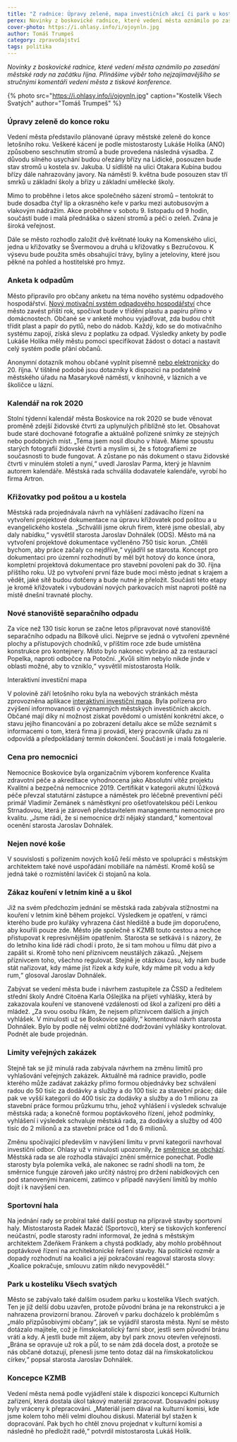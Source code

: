 ```yaml
---
title: "Z radnice: Úpravy zeleně, mapa investičních akcí či park u kostelíka"
perex: Novinky z boskovické radnice, které vedení města oznámilo po zasedání městské rady na začátku října.
cover-photo: https://i.ohlasy.info/i/ojoynln.jpg
author: Tomáš Trumpeš
category: zpravodajství
tags: politika
---
```


*Novinky z boskovické radnice, které vedení města oznámilo po zasedání městské rady na začátku října. Přinášíme výběr toho nejzajímavějšího se stručnými komentáři vedení města z tiskové konference.*

{% photo src="https://i.ohlasy.info/i/ojoynln.jpg" caption="Kostelík Všech Svatých" author="Tomáš Trumpeš" %}

### Úpravy zeleně do konce roku

Vedení města představilo plánované úpravy městské zeleně do konce letošního roku. Veškeré kácení je podle místostarosty Lukáše Holíka (ANO) způsobeno seschnutím stromů a bude provedena následná výsadba. Z důvodu silného usychání budou ořezány břízy na Lidické, posouzen bude stav stromů u kostela sv. Jakuba. U sídliště na ulici Otakara Kubína budou břízy dále nahrazovány javory. Na náměstí 9. května bude posouzen stav tří smrků u základní školy a břízy u základní umělecké školy.

Mimo to proběhne i letos akce společného sázení stromů – tentokrát to bude dosadba čtyř líp a okrasného keře v parku mezi autobusovým a vlakovým nádražím. Akce proběhne v sobotu 9. listopadu od 9 hodin, součástí bude i malá přednáška o sázení stromů a péči o zeleň. Zvána je široká veřejnost. 

Dále se město rozhodlo založit dvě květnaté louky na Komenského ulici, jedna u křižovatky se Švermovou a druhá u křižovatky s Bezručovou. K výsevu bude použita směs obsahující trávy, byliny a jeteloviny, které jsou pěkné na pohled a hostitelské pro hmyz.

### Anketa k odpadům

Město připravilo pro občany anketu na téma nového systému odpadového hospodářství. [Nový motivační systém odpadového hospodářství](https://ohlasy.info/clanky/2019/09/levnejsi-odpad.html) chce město zavést příští rok, spočívat bude v třídění plastu a papíru přímo v domácnostech. Občané se v anketě mohou vyjadřovat, zda budou chtít třídit plast a papír do pytlů, nebo do nádob. Každý, kdo se do motivačního systému zapojí, získá slevu z poplatku za odpad. Výsledky ankety by podle Lukáše Holíka měly městu pomoci specifikovat žádost o dotaci a nastavit celý systém podle přání občanů.

Anonymní dotazník mohou občané vyplnit písemně [nebo elektronicky](http://www.mojeanketa.cz/pruzkum/274526942/) do 20. října. V tištěné podobě jsou dotazníky k dispozici na podatelně městského úřadu na Masarykově náměstí, v knihovně, v lázních a ve školičce u lázní.

### Kalendář na rok 2020

Stolní týdenní kalendář města Boskovice na rok 2020 se bude věnovat proměně zdejší židovské čtvrti za uplynulých přibližně sto let. Obsahovat bude staré dochované fotografie a aktuálně pořízené snímky ze stejných nebo podobných míst. „Téma jsem nosil dlouho v hlavě. Máme spoustu starých fotografií židovské čtvrti a myslím si, že s fotografiemi ze současnosti to bude fungovat. A zůstane po nás dokument o stavu židovské čtvrti v minulém století a nyní,“ uvedl Jaroslav Parma, který je hlavním autorem kalendáře. Městská rada schválila dodavatele kalendáře, vyrobí ho firma Artron.

### Křižovatky pod poštou a u kostela

Městská rada projednávala návrh na vyhlášení zadávacího řízení na vytvoření projektové dokumentace na úpravu křižovatek pod poštou a u evangelického kostela. „Schválili jsme okruh firem, které jsme obeslali, aby daly nabídku,“ vysvětlil starosta Jaroslav Dohnálek (ODS). Město má na vytvoření projektové dokumentace vyčleněno 750 tisíc korun. „Chtěli bychom, aby práce začaly co nejdříve,“ vyjádřil se starosta. Koncept pro dokumentaci pro územní rozhodnutí by měl být hotový do konce února, kompletní projektová dokumentace pro stavební povolení pak do 30. října příštího roku. Už po vytvoření první fáze bude moci město jednat s krajem a vědět, jaké sítě budou dotčeny a bude nutné je přeložit. Součástí této etapy je kromě křižovatek i vybudování nových parkovacích míst naproti poště na místě dnešní travnaté plochy.

### Nové stanoviště separačního odpadu

Za více než 130 tisíc korun se začne letos připravovat nové stanoviště separačního odpadu na Bílkově ulici. Nejprve se jedná o vytvoření zpevněné plochy a přístupových chodníků, v příštím roce zde bude umístěna konstrukce pro kontejnery. Místo bylo nakonec vybráno až za restaurací Popelka, naproti odbočce na Potoční. „Kvůli sítím nebylo nikde jinde v oblasti možné, aby to vzniklo,“ vysvětlil místostarosta Holík.

Interaktivní investiční mapa

V polovině září letošního roku byla na webových stránkách města zprovozněna aplikace [interaktivní investiční mapa](https://ssl.boskovice.cz/Gordic/Ginis/App/IMA05/). Byla pořízena pro zvýšení informovanosti o významných městských investičních akcích. Občané mají díky ní možnost získat povědomí o umístění konkrétní akce, o stavu jejího financování a po zobrazení detailu akce se může seznámit s informacemi o tom, která firma ji provádí, který pracovník úřadu za ni odpovídá a předpokládaný termín dokončení. Součástí je i malá fotogalerie.

### Cena pro nemocnici

Nemocnice Boskovice byla organizačním výborem konference Kvalita zdravotní péče a akreditace vyhodnocena jako Absolutní vítěz projektu Kvalitní a bezpečná nemocnice 2019. Certifikát v kategorii akutní lůžková péče převzal statutární zástupce a náměstek pro léčebně preventivní péči primář Vladimír Zemánek s náměstkyní pro ošetřovatelskou péči Lenkou Strnadovou, která je zároveň představitelem managementu nemocnice pro kvalitu. „Jsme rádi, že si nemocnice drží nějaký standard,“ komentoval ocenění starosta Jaroslav Dohnálek.

### Nejen nové koše

V souvislosti s pořízením nových košů řeší město ve spolupráci s městským architektem také nové uspořádání mobiliáře na náměstí. Kromě košů se jedná také o rozmístění laviček či stojanů na kola. 

### Zákaz kouření v letním kině a u škol

Již na svém předchozím jednání se městská rada zabývala stížnostmi na kouření v letním kině během projekcí. Výsledkem je opatření, v rámci kterého bude pro kuřáky vyhrazena část hlediště a bude jim doporučeno, aby kouřili pouze zde. Město jde společně s KZMB touto cestou a nechce přistupovat k represivnějším opatřením. Starosta se setkává i s názory, že do letního kina lidé rádi chodí i proto, že si tam mohou u filmu dát pivo a zapálit si. Kromě toho není příznivcem neustálých zákazů. „Nejsem příznivcem toho, všechno regulovat. Stejně je otázkou času, kdy nám bude stát nařizovat, kdy máme jíst řízek a kdy kuře, kdy máme pít vodu a kdy rum,“ glosoval Jaroslav Dohnálek. 

Zabývat se vedení města bude i návrhem zastupitele za ČSSD a ředitelem střední školy André Citoëna Karla Ošlejška na přijetí vyhlášky, která by zakazovala kouření ve stanovené vzdálenosti od škol a zařízení pro děti a mládež. „Za svou osobu říkám, že nejsem příznivcem dalších a jiných vyhlášek. V minulosti už se Boskovice spálily,“ komentoval návrh starosta Dohnálek. Bylo by podle něj velmi obtížné dodržování vyhlášky kontrolovat. Podnět ale bude projednán.

### Limity veřejných zakázek

Stejně tak se již minulá rada zabývala návrhem na změnu limitů pro vyhlašování veřejných zakázek. Aktuálně má radnice pravidlo, podle kterého může zadávat zakázky přímo formou objednávky bez schválení radou do 50 tisíc za dodávky a služby a do 100 tisíc za stavební práce; dále pak ve vyšší kategorii do 400 tisíc za dodávky a služby a do 1 milionu za stavební práce formou průzkumu trhu, jehož vyhlášení i výsledek schvaluje městská rada; a konečně formou poptávkového řízení, jehož podmínky, vyhlášení i výsledek schvaluje městská rada, za dodávky a služby od 400 tisíc do 2 milionů a za stavební práce od 1 do 6 milionů.

Změnu spočívající především v navýšení limitu v první kategorii navrhoval investiční odbor. Ohlasy už v minulosti upozornily, že [směrnice se obchází](https://ohlasy.info/clanky/2019/01/verejne-zakazky.html). Městská rada se ale rozhodla stávající znění směrnice ponechat. Podle starosty byla polemika velká, ale nakonec se radní shodli na tom, že směrnice funguje zároveň jako určitý nástroj pro držení nabídkových cen pod stanovenými hranicemi, zatímco v případě navýšení limitů by mohlo dojít i k navýšení cen.

### Sportovní hala

Na jednání rady se probíral také další postup na přípravě stavby sportovní haly. Místostarosta Radek Mazáč (Sportovci), který se tiskových konferencí neúčastní, podle starosty radní informoval, že jedná s městským architektem Zdeňkem Fránkem a chystá podklady, aby mohlo proběhnout poptávkové řízení na architektonické řešení stavby. Na politické rozměr a dopady rozhodnutí na koalici a její pokračování reagoval starosta slovy: „Koalice pokračuje, smlouvu zatím nikdo nevypověděl.“

### Park u kostelíku Všech svatých

Město se zabývalo také dalším osudem parku u kostelíka Všech svatých. Ten je již delší dobu uzavřen, protože původní brána je na rekonstrukci a je nahrazena provizorní branou. Zároveň v parku docházelo k problémům s „málo přizpůsobivými občany“, jak se vyjádřil starosta města. Nyní se město dotázalo majitele, což je římskokatolický farní sbor, jestli sem původní bránu vrátí a kdy. A jestli bude mít zájem, aby byl park znovu otevřen veřejnosti. „Brána se opravuje už rok a půl, to se nám zdá docela dost, a protože se nás občané dotazují, přenesli jsme tento dotaz dál na římskokatolickou církev,“ popsal starosta Jaroslav Dohnálek.

### Koncepce KZMB

Vedení města nemá podle vyjádření stále k dispozici koncepci Kulturních zařízení, která dostala úkol takový materiál zpracovat. Dosavadní pokusy byly vráceny k přepracování. „Materiál jsem dával na kulturní komisi, kde jsme kolem toho měli velmi dlouhou diskusi. Materiál byl stažen k dopracování. Pak bych ho chtěl znovu projednat v kulturní komisi a následně ho předložit radě,“ potvrdil místostarosta Lukáš Holík.

